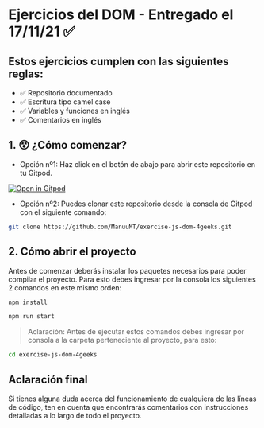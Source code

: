 # Ejercicios del DOM - Entregado el 17/11/21 ✅

## Estos ejercicios cumplen con las siguientes reglas: 

- ✅ Repositorio documentado
- ✅ Escritura tipo camel case
- ✅ Variables y funciones en inglés
- ✅ Comentarios en inglés


## 1. 😵 ¿Cómo comenzar?


- Opción nº1: Haz click en el botón de abajo para abrir este repositorio en tu Gitpod.


[![Open in Gitpod](https://gitpod.io/button/open-in-gitpod.svg)](https://github.com/ManuuMT/exercise-js-dom-4geeks.git)


- Opción nº2: Puedes clonar este repositorio desde la consola de Gitpod con el siguiente comando:

```sh
git clone https://github.com/ManuuMT/exercise-js-dom-4geeks.git
```


## 2. Cómo abrir el proyecto


Antes de comenzar deberás instalar los paquetes necesarios para poder compilar el proyecto. Para esto debes ingresar por la consola los siguientes 2 comandos en este mismo orden:


```sh
npm install

```

```sh
npm run start
```

> Aclaración: Antes de ejecutar estos comandos debes ingresar por consola a la carpeta perteneciente al proyecto, para esto: 

```sh
cd exercise-js-dom-4geeks
```


## Aclaración final


Si tienes alguna duda acerca del funcionamiento de cualquiera de las líneas de código, ten en cuenta que encontrarás comentarios con instrucciones detalladas a lo largo de todo el proyecto.
